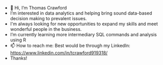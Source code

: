 - 👋 Hi, I’m Thomas Crawford
- I’m interested in data analytics and helping bring sound data-based decision making to prevalent issues.
- I'm always looking for new opportunities to expand my skills and meet wonderful people in the business.
- I’m currently learning more intermediary SQL commands and analysis using R
- 📫 How to reach me: Best would be through my LinkedIn: https://www.linkedin.com/in/tcrawford919318/
- Thanks!

<!---
thom-crawford/thom-crawford is a ✨ special ✨ repository because its `README.md` (this file) appears on your GitHub profile.
You can click the Preview link to take a look at your changes.
--->
